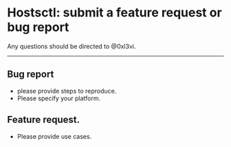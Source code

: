 # Hostsctl: submit a feature request or bug report

Any questions should be directed to @0xl3vi.

---

## Bug report

* please provide steps to reproduce.
* Please specify your platform.

## Feature request.

* Please provide use cases.


[1]: https://github.com/0xl3vi/hostsctl/issues
